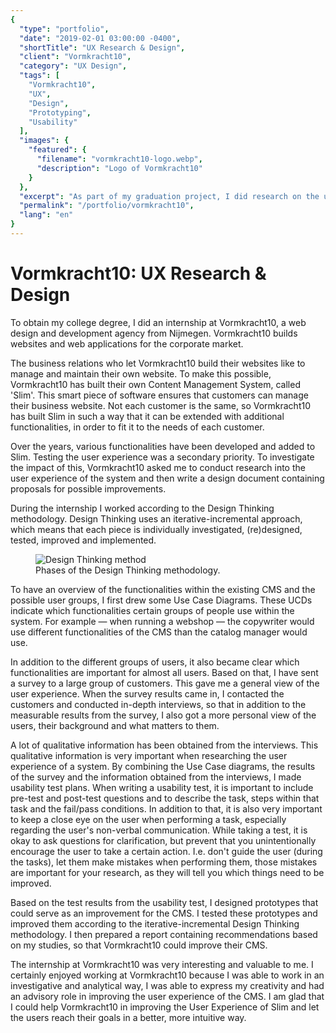 ```yaml
---
{
  "type": "portfolio",
  "date": "2019-02-01 03:00:00 -0400",
  "shortTitle": "UX Research & Design",
  "client": "Vormkracht10",
  "category": "UX Design",
  "tags": [
    "Vormkracht10",
    "UX",
    "Design",
    "Prototyping",
    "Usability"
  ],
  "images": {
    "featured": {
      "filename": "vormkracht10-logo.webp",
      "description": "Logo of Vormkracht10"
    }
  },
  "excerpt": "As part of my graduation project, I did research on the usability of a web application.",
  "permalink": "/portfolio/vormkracht10",
  "lang": "en"
}
---
```


# Vormkracht10: UX Research & Design

<!-- Situation -->

To obtain my college degree, I did an internship at Vormkracht10, a web design and development agency from Nijmegen. Vormkracht10 builds websites and web applications for the corporate market.

The business relations who let Vormkracht10 build their websites like to manage and maintain their own website. To make this possible, Vormkracht10 has built their own Content Management System, called '<Tooltip text="Trivia: Slim means 'clever' in Dutch">Slim</Tooltip>'. This smart piece of software ensures that customers can manage their business website. Not each customer is the same, so Vormkracht10 has built Slim in such a way that it can be extended with additional functionalities, in order to fit it to the needs of each customer.

Over the years, various functionalities have been developed and added to Slim. Testing the user experience was a secondary priority. <!-- Task --> To investigate the impact of this, Vormkracht10 asked me to conduct research into the user experience of the system and then write a design document containing proposals for possible improvements.

<!-- Actions -->

During the internship I worked according to the Design Thinking methodology. Design Thinking uses an iterative-incremental approach, which means that each piece is individually investigated, (re)designed, tested, improved and implemented.

<figure>
  <img src="/assets/img/content/blog/design-thinking-methodology-phases.webp" alt="Design Thinking method" />
  <figcaption>Phases of the Design Thinking methodology.</figcaption>
</figure>

To have an overview of the functionalities within the existing CMS and the possible user groups, I first drew some Use Case Diagrams. These UCDs indicate which functionalities certain groups of people use within the system. For example &mdash; when running a webshop &mdash; the copywriter would use different functionalities of the CMS than the catalog manager would use.

In addition to the different groups of users, it also became clear which functionalities are important for almost all users. Based on that, I have sent a survey to a large group of customers. This gave me a general view of ​​the user experience. When the survey results came in, I contacted the customers and conducted in-depth interviews, so that in addition to the measurable results from the survey, I also got a more personal view of the users, their background and what matters to them.

A lot of qualitative information has been obtained from the interviews. This qualitative information is very important when researching the user experience of a system. By combining the Use Case diagrams, the results of the survey and the information obtained from the interviews, I made usability test plans. When writing a usability test, it is important to include pre-test and post-test questions and to describe the task, steps within that task and the fail/pass conditions. In addition to that, it is also very important to keep a close eye on the user when performing a task, especially regarding the user's non-verbal communication. While taking a test, it is okay to ask questions for clarification, but prevent that you unintentionally encourage the user to take a certain action. I.e. don't guide the user (during the tasks), let them make mistakes when performing them, those mistakes are important for your research, as they will tell you which things need to be improved.

<!-- Result -->

Based on the test results from the usability test, I designed prototypes that could serve as an improvement for the CMS. I tested these prototypes and improved them according to the iterative-incremental Design Thinking methodology. I then prepared a report containing recommendations based on my studies, so that Vormkracht10 could improve their CMS.

<!-- Reflection -->

The internship at Vormkracht10 was very interesting and valuable to me. I certainly enjoyed working at Vormkracht10 because I was able to work in an investigative and analytical way, I was able to express my creativity and had an advisory role in improving the user experience of the CMS. I am glad that I could help Vormkracht10 in improving the User Experience of Slim and let the users reach their goals in a better, more intuitive way.